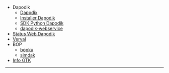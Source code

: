 - Dapodik
  - [Dapodix](https://github.com/dapodix/dapodix "Alat bantu aplikasi dapodik")
  - [Installer Dapodik](/dapodik-2021/ "Installer Dapodik 2021")
  - [SDK Python Dapodik](/dapodik/ "SDK Python Dapodik")
  - [dapodik-webservice](/dapodik/ "SDK Python Dapodik webservice")
- [Status Web Dapodik](https://dapodix.github.io/status)
- [Verval](https://github.com/dapodix/verval "SDK Python Verval sdm.data.kemdikbud")
- BOP
  - [bopku](https://github.com/dapodix/bopku "Alat bantu BOP Paud")
  - [simdak](https://github.com/dapodix/simdak "Alat bantu Simadk BOP Paud")
- [Info GTK](https://github.com/dapodix/info-gtk "Scrapper python info-gtk")

***
